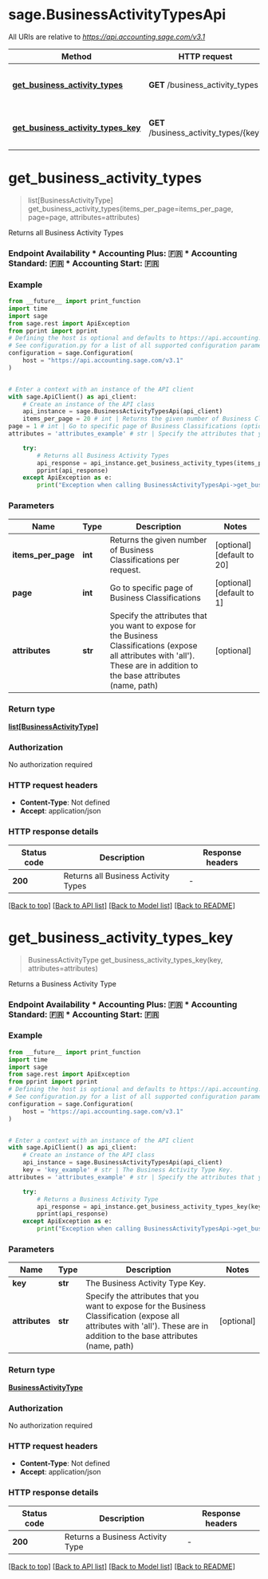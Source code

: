 # sage.BusinessActivityTypesApi

All URIs are relative to *https://api.accounting.sage.com/v3.1*

Method | HTTP request | Description
------------- | ------------- | -------------
[**get_business_activity_types**](BusinessActivityTypesApi.md#get_business_activity_types) | **GET** /business_activity_types | Returns all Business Activity Types
[**get_business_activity_types_key**](BusinessActivityTypesApi.md#get_business_activity_types_key) | **GET** /business_activity_types/{key} | Returns a Business Activity Type


# **get_business_activity_types**
> list[BusinessActivityType] get_business_activity_types(items_per_page=items_per_page, page=page, attributes=attributes)

Returns all Business Activity Types

### Endpoint Availability  * Accounting Plus: 🇫🇷 * Accounting Standard: 🇫🇷 * Accounting Start: 🇫🇷

### Example

```python
from __future__ import print_function
import time
import sage
from sage.rest import ApiException
from pprint import pprint
# Defining the host is optional and defaults to https://api.accounting.sage.com/v3.1
# See configuration.py for a list of all supported configuration parameters.
configuration = sage.Configuration(
    host = "https://api.accounting.sage.com/v3.1"
)


# Enter a context with an instance of the API client
with sage.ApiClient() as api_client:
    # Create an instance of the API class
    api_instance = sage.BusinessActivityTypesApi(api_client)
    items_per_page = 20 # int | Returns the given number of Business Classifications per request. (optional) (default to 20)
page = 1 # int | Go to specific page of Business Classifications (optional) (default to 1)
attributes = 'attributes_example' # str | Specify the attributes that you want to expose for the Business Classifications (expose all attributes with 'all'). These are in addition to the base attributes (name, path) (optional)

    try:
        # Returns all Business Activity Types
        api_response = api_instance.get_business_activity_types(items_per_page=items_per_page, page=page, attributes=attributes)
        pprint(api_response)
    except ApiException as e:
        print("Exception when calling BusinessActivityTypesApi->get_business_activity_types: %s\n" % e)
```

### Parameters

Name | Type | Description  | Notes
------------- | ------------- | ------------- | -------------
 **items_per_page** | **int**| Returns the given number of Business Classifications per request. | [optional] [default to 20]
 **page** | **int**| Go to specific page of Business Classifications | [optional] [default to 1]
 **attributes** | **str**| Specify the attributes that you want to expose for the Business Classifications (expose all attributes with &#39;all&#39;). These are in addition to the base attributes (name, path) | [optional] 

### Return type

[**list[BusinessActivityType]**](BusinessActivityType.md)

### Authorization

No authorization required

### HTTP request headers

 - **Content-Type**: Not defined
 - **Accept**: application/json

### HTTP response details
| Status code | Description | Response headers |
|-------------|-------------|------------------|
**200** | Returns all Business Activity Types |  -  |

[[Back to top]](#) [[Back to API list]](../README.md#documentation-for-api-endpoints) [[Back to Model list]](../README.md#documentation-for-models) [[Back to README]](../README.md)

# **get_business_activity_types_key**
> BusinessActivityType get_business_activity_types_key(key, attributes=attributes)

Returns a Business Activity Type

### Endpoint Availability  * Accounting Plus: 🇫🇷 * Accounting Standard: 🇫🇷 * Accounting Start: 🇫🇷

### Example

```python
from __future__ import print_function
import time
import sage
from sage.rest import ApiException
from pprint import pprint
# Defining the host is optional and defaults to https://api.accounting.sage.com/v3.1
# See configuration.py for a list of all supported configuration parameters.
configuration = sage.Configuration(
    host = "https://api.accounting.sage.com/v3.1"
)


# Enter a context with an instance of the API client
with sage.ApiClient() as api_client:
    # Create an instance of the API class
    api_instance = sage.BusinessActivityTypesApi(api_client)
    key = 'key_example' # str | The Business Activity Type Key.
attributes = 'attributes_example' # str | Specify the attributes that you want to expose for the Business Classification (expose all attributes with 'all'). These are in addition to the base attributes (name, path) (optional)

    try:
        # Returns a Business Activity Type
        api_response = api_instance.get_business_activity_types_key(key, attributes=attributes)
        pprint(api_response)
    except ApiException as e:
        print("Exception when calling BusinessActivityTypesApi->get_business_activity_types_key: %s\n" % e)
```

### Parameters

Name | Type | Description  | Notes
------------- | ------------- | ------------- | -------------
 **key** | **str**| The Business Activity Type Key. | 
 **attributes** | **str**| Specify the attributes that you want to expose for the Business Classification (expose all attributes with &#39;all&#39;). These are in addition to the base attributes (name, path) | [optional] 

### Return type

[**BusinessActivityType**](BusinessActivityType.md)

### Authorization

No authorization required

### HTTP request headers

 - **Content-Type**: Not defined
 - **Accept**: application/json

### HTTP response details
| Status code | Description | Response headers |
|-------------|-------------|------------------|
**200** | Returns a Business Activity Type |  -  |

[[Back to top]](#) [[Back to API list]](../README.md#documentation-for-api-endpoints) [[Back to Model list]](../README.md#documentation-for-models) [[Back to README]](../README.md)

